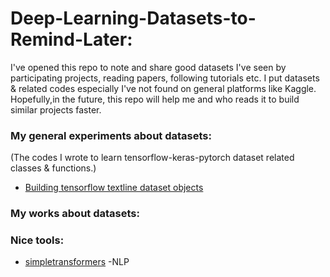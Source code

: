 # Deep-Learning-Datasets-to-Remind-Later:
  I've opened this repo to note and share good datasets I've seen by participating projects, reading papers, following tutorials etc. I put datasets & related codes especially I've not found on general platforms like Kaggle. Hopefully,in the future, this repo will help me and who reads it to build similar projects faster.
  
### My general experiments about datasets:
(The codes I wrote to learn tensorflow-keras-pytorch dataset related classes & functions.)
* [Building tensorflow textline dataset objects](https://www.kaggle.commy-tf-data-experiments)

### My works about datasets:

### Nice tools:
* [simpletransformers](https://github.com/ThilinaRajapakse/simpletransformers) -NLP


